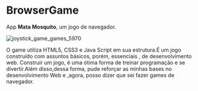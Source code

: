 # BrowserGame
App <b>Mata Mosquito</b>, um jogo de navegador.

![joystick_game_games_5970](https://user-images.githubusercontent.com/88283829/139113846-0f06259f-de9b-472a-8dd9-822c6242e29a.png)



O game utiliza HTML5, CSS3 e Java Script em sua estrutura.É um jogo construído com assuntos básicos, porém, essenciais , de desenvolvimento web.
Construir um jogo, é uma ótima forma de treinar programação e se divertir.Além disso,dessa forma, pude reforçar as minhas bases no desenvolvimento Web e ,agora, posso dizer que sei fazer games de navegador. 
